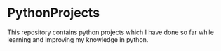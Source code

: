 # PythonProjects
This repository contains python projects which I have done so far while learning and improving my knowledge in python.

